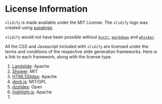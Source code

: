 # License Information #

`slidify` is made available under the MIT License. The `slidify` logo was created using [supalogo](http://goo.gl/zmJHP). 

`slidify` would not have been possible without [`knitr`](http://github.com/yihui/knitr), [`markdown`](http://github.com/rstudio/markdown) and [`whisker`](http://github.com/edwindj/whisker).

All the CSS and Javascript included with `slidify` are licensed under the terms and conditions of the respective slide generation frameworks. Here is a link to each framework, along with the license type.

1. [Landslide](https://github.com/adamzap/landslide): Apache
2. [Shower](https://github.com/pepelsbey/shower): MIT
3. [HTML5Slides](http://code.google.com/p/html5slides/): Apache
4. [deck.js](https://github.com/imakewebthings/deck.js): MIT/GPL
5. [dzslides](https://github.com/paulrouget/dzslides): Open
6. [highlight.js](https://github.com/isagalaev/highlight.js): Apache
7. 